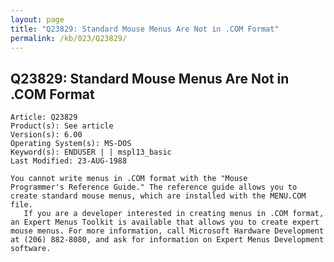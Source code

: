 ```yaml
---
layout: page
title: "Q23829: Standard Mouse Menus Are Not in .COM Format"
permalink: /kb/023/Q23829/
---
```


## Q23829: Standard Mouse Menus Are Not in .COM Format

	Article: Q23829
	Product(s): See article
	Version(s): 6.00
	Operating System(s): MS-DOS
	Keyword(s): ENDUSER | | mspl13_basic
	Last Modified: 23-AUG-1988
	
	You cannot write menus in .COM format with the "Mouse
	Programmer's Reference Guide." The reference guide allows you to
	create standard mouse menus, which are installed with the MENU.COM
	file.
	   If you are a developer interested in creating menus in .COM format,
	an Expert Menus Toolkit is available that allows you to create expert
	mouse menus. For more information, call Microsoft Hardware Development
	at (206) 882-8080, and ask for information on Expert Menus Development
	software.
